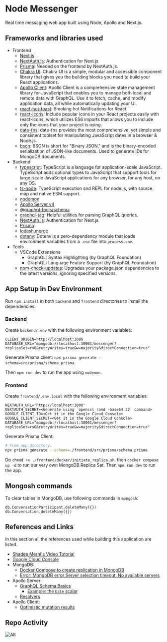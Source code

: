 # Node Messenger

Real time messaging web app built using Node, Apollo and Next.js.

## Frameworks and libraries used

- Frontend
  - [Next.js](https://nextjs.org)
  - [NextAuth.js](https://next-auth.js.org): Authentication for Next.js
  - [Prisma](https://www.prisma.io/docs/getting-started/quickstart): Needed on the frontend by NextAuth.js.
  - [Chakra UI](https://chakra-ui.com/): Chakra UI is a simple, modular and accessible component library that gives you the building blocks you need to build your React applications.
  - [Apollo Client](https://www.apollographql.com/docs/react/get-started): Apollo Client is a comprehensive state management library for JavaScript that enables you to manage both local and remote data with GraphQL. Use it to fetch, cache, and modify application data, all while automatically updating your UI.
  - [react-hot-toast](https://www.npmjs.com/package/react-hot-toast): Smoking hot Notifications for React.
  - [react-icons](https://react-icons.github.io/react-icons/): Include popular icons in your React projects easily with react-icons, which utilizes ES6 imports that allows you to include only the icons that your project is using.
  - [date-fns](https://www.npmjs.com/package/date-fns): date-fns provides the most comprehensive, yet simple and consistent toolset for manipulating JavaScript dates in a browser & Node.js.
  - [bson](https://www.npmjs.com/package/bson): BSON is short for "Binary JSON," and is the binary-encoded serialization of JSON-like documents. Used to generate IDs for MongoDB documents.
- Backend
  - [typescript](https://www.npmjs.com/package/typescript): TypeScript is a language for application-scale JavaScript. TypeScript adds optional types to JavaScript that support tools for large-scale JavaScript applications for any browser, for any host, on any OS.
  - [ts-node](https://www.npmjs.com/package/ts-node): TypeScript execution and REPL for node.js, with source map and native ESM support.
  - [nodemon](https://www.npmjs.com/package/nodemon)
  - [Apollo Server v4](https://www.apollographql.com/docs/apollo-server/)
  - [@graphql-tools/schema](https://www.npmjs.com/package/@graphql-tools/schema)
  - [graphql-tag](https://www.npmjs.com/package/graphql-tag): Helpful utilities for parsing GraphQL queries.
  - [NextAuth.js](https://next-auth.js.org): Authentication for Next.js
  - [Prisma](https://www.prisma.io/docs/getting-started/quickstart)
  - [lodash.merge](https://www.npmjs.com/package/lodash.merge)
  - [dotenv](https://www.npmjs.com/package/dotenv): Dotenv is a zero-dependency module that loads environment variables from a `.env` file into `process.env`.
- Tools
  - VSCode Extensions
    - GraphQL: Syntax Highlighting (by GraphQL Foundation)
    - GraphQL: Language Feature Support (by GraphQL Foundation)
  - [npm-check-updates](https://www.npmjs.com/package/npm-check-updates): Upgrades your package.json dependencies to the latest versions, ignoring specified versions.

## App Setup in Dev Environment

Run `npm install` in both `backend` and `frontend` directories to install the dependencies.

### Backend

Create `backend/.env` with the following environment variables:

```
CLIENT_ORIGIN=http://localhost:3000
DATABASE_URL="mongodb://localhost:30001/messenger?replicaSet=rs0&retryWrites=true&w=majority&directConnection=true"
```

Generate Prisma client: `npx prisma generate --schema=src/prisma/schema.prisma`.

Then `npm run dev` to run the app using `nodemon`.

### Frontend

Create `frontend/.env.local` with the following environment variables:

```
NEXTAUTH_URL="http://localhost:3000"
NEXTAUTH_SECRET=<Generate using `openssl rand -base64 32` command>
GOOGLE_CLIENT_ID=<Get it in the Google Cloud Console>
GOOGLE_CLIENT_SECRET=<Get it in the Google Cloud Console>
DATABASE_URL="mongodb://localhost:30001/messenger?replicaSet=rs0&retryWrites=true&w=majority&directConnection=true"
```

Generate Prisma Client:

```bash
# From app directory:
npx prisma generate --schema=./frontend/src/prisma/schema.prisma
```

Do `chmod +x ./frontend/docker/initiate_replica.sh`, then `docker compose up -d` to run our very own MongoDB Replica Set. Then `npm run dev` to run the app.

## Mongosh commands

To clear tables in MongoDB, use following commands in `mongosh`:

```
db.ConversationParticipant.deleteMany({})
db.Conversation.deleteMany({})
```

## References and Links

In this section all the references used while building this application are listed.

- [Shadee Merhi's Video Tutorial](https://www.youtube.com/watch?v=mj_Qe2jBYS4)
- [Google Cloud Console](https://console.cloud.google.com/)
- MongoDB:
  - [Docker Compose to create replication in MongoDB](https://stackoverflow.com/a/57293443/20197519)
  - [Error: MongoDB error Server selection timeout: No available servers](https://github.com/prisma/prisma/discussions/11929)
- Apollo Server:
  - [GraphQL Schema Basics](https://www.apollographql.com/docs/apollo-server/schema/schema)
    - [Example: the `Date` scalar](https://www.apollographql.com/docs/apollo-server/schema/custom-scalars/#:~:text=Example%3A%20The%20Date%20scalar)
  - [Resolvers](https://www.apollographql.com/docs/apollo-server/v3/data/resolvers)
- Apollo Client:
  - [Optimistic mutation results](https://www.apollographql.com/docs/react/performance/optimistic-ui/)

## Repo Activity

![Alt](https://repobeats.axiom.co/api/embed/21c79b52d6fde99a0e41724deef17b2a9d67570d.svg "Repobeats analytics image")

